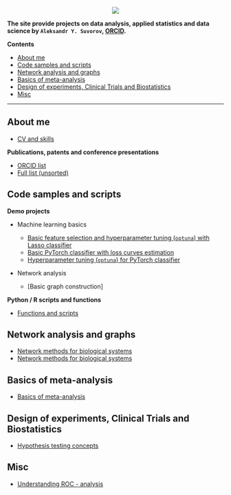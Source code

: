 
<p align="center">
  <img src="https://aysuvorov.github.io/docs/promotion/main_logo.png" />
</p>


**The site provide projects on data analysis, applied statistics and data science by  `Aleksandr Y. Suvorov`, [ORCID](https://orcid.org/0000-0002-2224-0019).**

**Contents**

- [About me](#about-me)
- [Code samples and scripts](#code-samples-and-scripts)
- [Network analysis and graphs](#network-analysis-and-graphs)
- [Basics of meta-analysis](#basics-of-meta-analysis)
- [Design of experiments, Clinical Trials and Biostatistics](#design-of-experiments-clinical-trials-and-biostatistics)
- [Misc](#misc)

---

## About me

- [CV and skills](./docs/promotion/cv/cv_raw.html)

**Publications, patents and conference presentations**

- [ORCID list](https://orcid.org/0000-0002-2224-0019)
- [Full list (unsorted)](./docs/promotion/cv/pub_list_total.md)

## Code samples and scripts

**Demo projects**

- Machine learning basics

  - [Basic feature selection and hyperparameter tuning (`optuna`) with Lasso classifier](https://www.kaggle.com/aleksandrsuvorov/demo-quark-lasso-p1-6-01-2023)
  - [Basic PyTorch classifier with loss curves estimation](https://www.kaggle.com/aleksandrsuvorov/demo-quark-torch-p2-6-01-2023)
  - [Hyperparameter tuning (`optuna`) for PyTorch classifier](https://www.kaggle.com/aleksandrsuvorov/demo-quark-torch-optuna-p3-6-01-2023)

- Network analysis

  - [Basic graph construction]

**Python / R scripts and functions**

- [Functions and scripts](https://github.com/aysuvorov/medstats)

## Network analysis and graphs

- [Network methods for biological systems](./docs/pages/networks/paren_syn_corr_guide/index.html)
- [Network methods for biological systems](./docs/pages/networks/paren_syn_corr_guide/index.md)

## Basics of meta-analysis

- [Basics of meta-analysis](./docs/pages/meta/index.md)

## Design of experiments, Clinical Trials and Biostatistics

  - [Hypothesis testing concepts](./docs/pages/doe/hyp_test/index.md)

## Misc

- [Understanding ROC - analysis](./docs/pages/misc/roc_anal/index.md)

